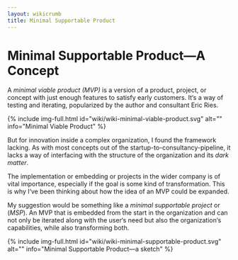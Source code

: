 ```yaml
---
layout: wikicrumb 
title: Minimal Supportable Product
---
```

# Minimal Supportable Product—A Concept

A _minimal viable product (MVP)_ is a version of a product, project, or concept with just enough features to satisfy early customers. It‘s a way of testing and iterating, popularized by the author and consultant Eric Ries.

{% include img-full.html id="wiki/wiki-minimal-viable-product.svg" alt="" info="Minimal Viable Product" %}

But for innovation inside a complex organization, I found the framework lacking. As with most concepts out of the startup-to-consultancy-pipeline, it lacks a way of interfacing with the structure of the organization and its _dark matter_.

The implementation or embedding or projects in the wider company is of vital importance, especially if the goal is some kind of transformation. This is why I‘ve been thinking about how the idea of an MVP could be expanded.

My suggestion would be something like a _minimal supportable project_ or (_MSP_). An MVP that is embedded from the start in the organization and can not only be iterated along with the user‘s need but also the organization‘s capabilities, while also transforming both.

{% include img-full.html id="wiki/wiki-minimal-supportable-product.svg" alt="" info="Minimal Supportable Product—a sketch" %}
